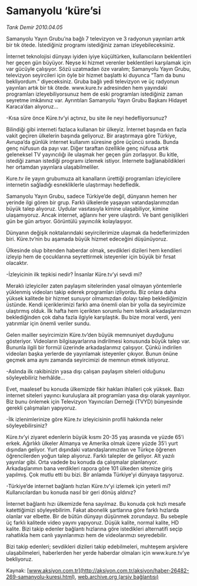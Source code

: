 # Samanyolu ‘küre’si

*Tarık Demir 2010.04.05*

<font class="agenda2NewsSpot">
 Samanyolu Yayın Grubu’na bağlı 7 televizyon ve 3 radyonun yayınları artık bir tık ötede. İstediğiniz programı istediğiniz zaman izleyebileceksiniz.
</font>
<font class="newsDetail">
 <p class="MsoNormal">
  İnternet teknolojisi dünyayı iyiden iyiye küçültürken, kullanıcıların beklentileri her geçen gün büyüyor. Neyse ki hizmet verenler beklentileri karşılamak için var gücüyle çalışıyor. Sözü uzatmadan öze varalım; Samanyolu Yayın Grubu, televizyon seyircileri için öyle bir hizmet başlattı ki duyunca “Tam da bunu bekliyordum.” diyeceksiniz. Gruba bağlı yedi televizyon ve üç radyonun yayınları artık bir tık ötede. www.kure.tv adresinden hem yayındaki programları izleyebiliyorsunuz hem de eski programları istediğiniz zaman seyretme imkânınız var. Ayrıntıları Samanyolu Yayın Grubu Başkanı Hidayet Karaca’dan alıyoruz…
 </p>
 <p class="MsoNormal">
  -Kısa süre önce Küre.tv’yi açtınız, bu site ile neyi hedefliyorsunuz?
 </p>
 <p class="MsoNormal">
  Bilindiği gibi interneti fazlaca kullanan bir ülkeyiz. İnternet başında en fazla vakit geçiren ülkelerin başında geliyoruz. Bir araştırmaya göre Türkiye, Avrupa’da günlük internet kullanım süresine göre üçüncü sırada. Bunda genç nüfusun da payı var. Diğer taraftan özellikle genç nüfusa artık geleneksel TV yayıncılığı ile ulaşmak her geçen gün zorlaşıyor. Bu kitle, istediği zaman istediği programı izlemek istiyor. İnternete bağlanabildikleri her ortamdan yayınlara ulaşabilmeliler.
 </p>
 <p class="MsoNormal">
  Kure.tv ile yayın grubumuza ait kanalların ürettiği programları izleyicilere internetin sağladığı esnekliklerle ulaştırmayı hedefledik.
 </p>
 <p class="MsoNormal">
  Samanyolu Yayın Grubu, sadece Türkiye’de değil, dünyanın hemen her yerinde ilgi gören bir grup. Farklı ülkelerde yaşayan vatandaşlarımızdan büyük talep alıyoruz. Uydular vasıtasıyla kimine ulaşabiliyor, kimine ulaşamıyoruz. Ancak internet, ağlarını her yere ulaştırdı. Ve bant genişlikleri gün be gün artıyor. Görüntülü yayıncılık kolaylaşıyor.
 </p>
 <p class="MsoNormal">
  Dünyanın değişik noktalarındaki seyircilerimize ulaşmak da hedeflerimizden biri. Küre.tv’nin bu aşamada büyük hizmet edeceğini düşünüyoruz.
 </p>
 <p class="MsoNormal">
  Ülkesinde olup bitenden haberdar olmak, sevdikleri dizileri hem kendileri izleyip hem de çocuklarına seyrettirmek isteyenler için büyük bir fırsat olacaktır.
 </p>
 <p class="MsoNormal">
  -İzleyicinin ilk tepkisi nedir? İnsanlar Küre.tv’yi sevdi mi?
 </p>
 <p class="MsoNormal">
  Meraklı izleyiciler zaten paylaşım sitelerinden yasal olmayan yöntemlerle yüklenmiş videoları takip ederek programları izliyordu. Biz onlara daha yüksek kalitede bir hizmet sunuyor olmamızdan dolayı talep beklediğimizin üstünde. Kendi içeriklerimizi farklı ama önemli olan bir yolla da seyircimize ulaştırmış olduk. İlk hafta hem içerikten sorumlu hem teknik arkadaşlarımızın beklediğinden çok daha fazla ilgiyle karşılaştık. Bu bize moral verdi, yeni yatırımlar için önemli veriler sundu.
 </p>
 <p class="MsoNormal">
  Gelen mailler seyircimizin Küre.tv’den büyük memnuniyet duyduğunu gösteriyor. Videoların bilgisayarlarına indirilmesi konusunda büyük talep var. Bununla ilgili bir formül üzerinde arkadaşlarımız çalışıyor. Çünkü indirilen videoları başka yerlerde de yayınlamak isteyenler çıkıyor. Bunun önüne geçmek ama aynı zamanda seyircimizi de memnun etmek istiyoruz.
 </p>
 <p class="MsoNormal">
  -Aslında ilk rakibinizin yasa dışı çalışan paylaşım siteleri olduğunu söyleyebiliriz herhâlde...
 </p>
 <p class="MsoNormal">
  Evet, maalesef bu konuda ülkemizde fikir hakları ihlalleri çok yüksek. Bazı internet siteleri yayıncı kuruluşlara ait programları yasa dışı olarak yayınlıyor. Biz bunu önlemek için Televizyon Yayıncıları Derneği (TVYD) bünyesinde gerekli çalışmaları yapıyoruz.
 </p>
 <p class="MsoNormal">
  -İlk izlenimlerinize göre Küre.tv izleyicisinin profili hakkında neler söyleyebilirsiniz?
 </p>
 <p class="MsoNormal">
  Küre.tv’yi ziyaret edenlerin büyük kısmı 20-35 yaş arasında ve yüzde 65’i erkek. Ağırlıklı ülkeler Almanya ve Amerika olmak üzere yüzde 35’i yurt dışından geliyor. Yurt dışındaki vatandaşlarımızdan ve Türkçe öğrenen öğrencilerden yoğun talep alıyoruz. Farklı talepler de geliyor. Alt yazılı yayınlar gibi. Orta vadede bu konuda da çalışmalar planlanıyor. Arkadaşlarımın bana verdikleri rapora göre 101 ülkeden sitemize giriş yapılmış. Çok mutlu etti bu bizi. Bir anlamda Türkiye’yi dünyaya taşıyoruz.
 </p>
 <p class="MsoNormal">
  -Türkiye’de internet bağlantı hızları Küre.tv’yi izlemek için yeterli mi? Kullanıcılardan bu konuda nasıl bir geri dönüş aldınız?
 </p>
 <p class="MsoNormal">
  İnternet bağlantı hızı ülkemizde fena sayılmaz. Bu konuda çok hızlı mesafe katettiğimizi söyleyebilirim. Fakat abonelik şartlarına göre farklı hızlarda olanlar var elbette. Bir de bütün dünyayı düşünmek zorundayız. Bu sebeple üç farklı kalitede video yayını yapıyoruz. Düşük kalite, normal kalite, HD kalite. Bizi takip edenler bağlantı hızlarına göre istedikleri alternatifi seçip rahatlıkla hem canlı yayınlarımızı hem de videolarımızı seyredebilir.
 </p>
 <p class="MsoNormal">
  Bizi takip edenleri; sevdikleri dizileri takip edebilmeleri, muhteşem arşivlere ulaşabilmeleri, haberlerden her yerde haberdar olmaları için www.kure.tv’ye bekliyoruz.
 </p>
</font>

Kaynak: [www.aksiyon.com.tr](http://aksiyon.com.tr/aksiyon/haber-26482-269-samanyolu-kuresi.html), [web.archive.org (arşiv bağlantısı)](http://web.archive.org/web/20101119204449/http://aksiyon.com.tr/aksiyon/haber-26482-269-samanyolu-kuresi.html)
